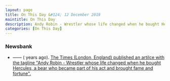 ```yaml
---
layout: page
title: On This Day &#124; 12 December 2019
maintitle: On This Day
description: Andy Robin - Wrestler whose life changed when he bought Hercules, a bear who became part of his act and brought fame and fortune.
categories: [On This Day]
---
```


### Newsbank
* —— (<span id="age1"></span> years ago). [The Times (London, England) published an artilce with the tagline "Andy Robin - Wrestler whose life changed when he bought Hercules, a bear who became part of his act and brought fame and fortune".](/the%20times/2019/12/12/The-Times.html)

<!-- Script for calculating number of years ago -->
<script>
var dob = '20191212';
var year = Number(dob.substr(0, 4));
var month = Number(dob.substr(4, 2)) - 1;
var day = Number(dob.substr(6, 2));
var today = new Date();
var age1 = today.getFullYear() - year;
if (today.getMonth() < month || (today.getMonth() == month && today.getDate() < day)) {
age1--;
}
document.getElementById("age1").innerHTML=age1;
</script>

